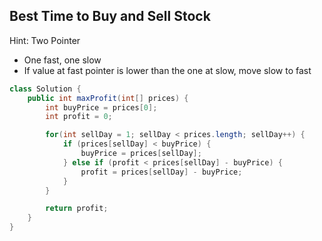 ## Best Time to Buy and Sell Stock

Hint: Two Pointer

- One fast, one slow
- If value at fast pointer is lower than the one at slow, move slow to fast

``` java
class Solution {
    public int maxProfit(int[] prices) {
        int buyPrice = prices[0];
        int profit = 0;

        for(int sellDay = 1; sellDay < prices.length; sellDay++) {
            if (prices[sellDay] < buyPrice) {
                buyPrice = prices[sellDay];
            } else if (profit < prices[sellDay] - buyPrice) {
                profit = prices[sellDay] - buyPrice;
            }
        }

        return profit;
    }
}

